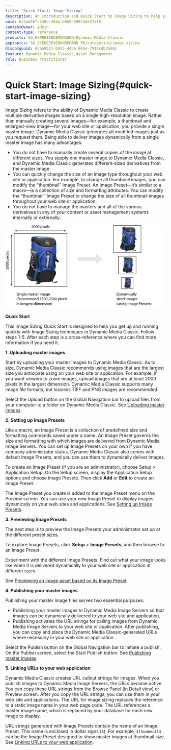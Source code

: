 ```yaml
---
title: "Quick Start: Image Sizing"
description: An introduction and Quick Start to Image Sizing to help you get up and running quickly with Image Sizing techniques.
uuid: 6c4ad4b7-549d-4daa-b6b9-5997a8427af8
contentOwner: admin
content-type: reference
products: SG_EXPERIENCEMANAGER/Dynamic-Media-Classic
geptopics: SG_SCENESEVENONDEMAND_PK/categories/image_sizing
discoiquuid: dcaa9b21-b925-4dbb-865e-7918cdbda50c
feature: Dynamic Media Classic,Asset Management
role: Business Practitioner
---
```


# Quick Start: Image Sizing{#quick-start-image-sizing}

Image Sizing refers to the ability of Dynamic Media Classic to create multiple derivative images based on a single high-resolution image. Rather than manually creating several images—for example, a thumbnail and enlarged-view image—for your web site or application, you provide a single master image. Dynamic Media Classic generates all modified images just as you request them. Being able to deliver images dynamically from a single master image has many advantages:

* You do not have to manually create several copies of the image at different sizes. You supply one master image to Dynamic Media Classic, and Dynamic Media Classic generates different-sized derivatives from the master image. 
* You can quickly change the size of an image type throughout your web site or application. For example, to change all thumbnail images, you can modify the “thumbnail” Image Preset. An Image Preset—it’s similar to a macro—is a collection of size and formatting attributes. You can modify the “thumbnail” Image Preset to change the size of all thumbnail images throughout your web site or application. 
* You do not have to manage the masters and all of the various derivatives in any of your content or asset management systems internally or externally.

![You can create multiple derivative images at different sized from the same high-resolution master file.](/help/assets/is_derivative_sizes_popup.png)

**Quick Start**

This Image Sizing Quick Start is designed to help you get up and running quickly with Image Sizing techniques in Dynamic Media Classic. Follow steps 1-5. After each step is a cross-reference where you can find more information if you need it.

**1. Uploading master images**

Start by uploading your master images to Dynamic Media Classic. As to size, Dynamic Media Classic recommends using images that are the largest size you anticipate using on your web site or application. For example, if you want viewers to zoom images, upload images that are at least 2000 pixels in the largest dimension. Dynamic Media Classic supports many image file formats, but lossless TIFF and PNG images are recommended.

Select the Upload button on the Global Navigation bar to upload files from your computer to a folder on Dynamic Media Classic. See [Uploading master images](uploading-master-images.md#uploading_master_images).

**2. Setting up Image Presets**

Like a macro, an Image Preset is a collection of predefined size and formatting commands saved under a name. An Image Preset governs the size and formatting with which images are delivered from Dynamic Media Image Servers. You can set up Image Presets on your own if you have company administrator status. Dynamic Media Classic also comes with default Image Presets, and you can use them to dynamically deliver images.

To create an Image Preset (if you are an administrator), choose Setup > Application Setup. On the Setup screen, display the Application Setup options and choose Image Presets. Then click **Add** or **Edit** to create an Image Preset.

The Image Preset you create is added to the Image Preset menu on the Preview screen. You can use your new Image Preset to display images dynamically on your web sites and applications. See [Setting up Image Presets](setting-image-presets.md#setting_up_image_presets).

**3. Previewing Image Presets**

The next step is to preview the Image Presets your administrator set up at the different preset sizes.

To explore Image Presets, click **Setup** > **Image Presets**, and then browse to an Image Preset.

Experiment with the different Image Presets. Find out what your image looks like when it is delivered dynamically to your web site or application at different sizes.

See [Previewing an image asset based on its Image Preset](previewing-asset.md#previewing_an_image_asset_based_on_its_image_preset).

**4. Publishing your master images**

Publishing your master image files serves two essential purposes:

* Publishing your master images to Dynamic Media Image Servers so that images can be dynamically delivered to your web site and application.
* Publishing activates the URL strings for calling images from Dynamic Media Image Servers to your web site or application. After publishing, you can copy and place the Dynamic Media Classic-generated URLs where necessary in your web site or application.

Select the Publish button on the Global Navigation bar to initiate a publish. On the Publish screen, select the Start Publish button. See [Publishing master images](publishing-master-images.md#publishing_master_images).

**5. Linking URLs to your web application**

Dynamic Media Classic creates URL callout strings for images. When you publish images to Dynamic Media Image Servers, the URLs become active. You can copy these URL strings from the Browse Panel (in Detail view) or Preview screen. After you copy the URL strings, you can use them in your web site and applications. The URL for image sizing replaces the reference to a static image name in your web page code. The URL references a master image name, which is replaced by your database for each new image to display.

URL strings generated with Image Presets contain the name of an Image Preset. This name is enclosed in dollar signs (`$`). For example, `$thumbnail$` can be the Image Preset designed to show master images at thumbnail size. See [Linking URLs to your web application](linking-urls-web-application.md#linking_urls_to_your_web_application).
